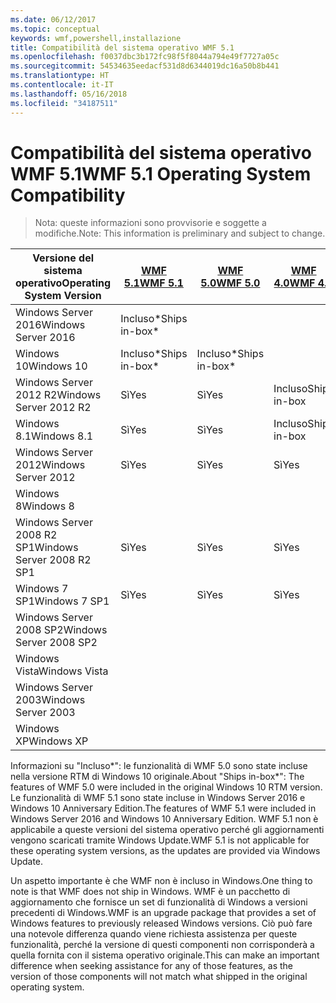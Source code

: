 ```yaml
---
ms.date: 06/12/2017
ms.topic: conceptual
keywords: wmf,powershell,installazione
title: Compatibilità del sistema operativo WMF 5.1
ms.openlocfilehash: f0037dbc3b172fc98f5f8044a794e49f7727a05c
ms.sourcegitcommit: 54534635eedacf531d8d6344019dc16a50b8b441
ms.translationtype: HT
ms.contentlocale: it-IT
ms.lasthandoff: 05/16/2018
ms.locfileid: "34187511"
---
```

# <a name="wmf-51-operating-system-compatibility"></a><span data-ttu-id="26e16-103">Compatibilità del sistema operativo WMF 5.1</span><span class="sxs-lookup"><span data-stu-id="26e16-103">WMF 5.1 Operating System Compatibility</span></span> #

> <span data-ttu-id="26e16-104">Nota: queste informazioni sono provvisorie e soggette a modifiche.</span><span class="sxs-lookup"><span data-stu-id="26e16-104">Note: This information is preliminary and subject to change.</span></span>

| <span data-ttu-id="26e16-105">Versione del sistema operativo</span><span class="sxs-lookup"><span data-stu-id="26e16-105">Operating System Version</span></span> | [<span data-ttu-id="26e16-106">WMF 5.1</span><span class="sxs-lookup"><span data-stu-id="26e16-106">WMF 5.1</span></span>](https://aka.ms/wmf51download) | [<span data-ttu-id="26e16-107">WMF 5.0</span><span class="sxs-lookup"><span data-stu-id="26e16-107">WMF 5.0</span></span>](https://aka.ms/wmf5download) | [<span data-ttu-id="26e16-108">WMF 4.0</span><span class="sxs-lookup"><span data-stu-id="26e16-108">WMF 4.0</span></span>](https://aka.ms/wmf4download) |  [<span data-ttu-id="26e16-109">WMF 3.0</span><span class="sxs-lookup"><span data-stu-id="26e16-109">WMF 3.0</span></span>](https://aka.ms/wmf3download) | [<span data-ttu-id="26e16-110">WMF 2.0</span><span class="sxs-lookup"><span data-stu-id="26e16-110">WMF 2.0</span></span>](https://aka.ms/wmf2download) |
| ------------------------ | ----------- | ----------- | ----------- | ------------ |  ------------- |
| <span data-ttu-id="26e16-111">Windows Server 2016</span><span class="sxs-lookup"><span data-stu-id="26e16-111">Windows Server 2016</span></span> | <span data-ttu-id="26e16-112">Incluso\*</span><span class="sxs-lookup"><span data-stu-id="26e16-112">Ships in-box\*</span></span> |  |  |  |  |
| <span data-ttu-id="26e16-113">Windows 10</span><span class="sxs-lookup"><span data-stu-id="26e16-113">Windows 10</span></span> | <span data-ttu-id="26e16-114">Incluso\*</span><span class="sxs-lookup"><span data-stu-id="26e16-114">Ships in-box\*</span></span> | <span data-ttu-id="26e16-115">Incluso\*</span><span class="sxs-lookup"><span data-stu-id="26e16-115">Ships in-box\*</span></span>  | | | |
| <span data-ttu-id="26e16-116">Windows Server 2012 R2</span><span class="sxs-lookup"><span data-stu-id="26e16-116">Windows Server 2012 R2</span></span>| <span data-ttu-id="26e16-117">Sì</span><span class="sxs-lookup"><span data-stu-id="26e16-117">Yes</span></span> | <span data-ttu-id="26e16-118">Sì</span><span class="sxs-lookup"><span data-stu-id="26e16-118">Yes</span></span> | <span data-ttu-id="26e16-119">Incluso</span><span class="sxs-lookup"><span data-stu-id="26e16-119">Ships in-box</span></span> |  |  |
| <span data-ttu-id="26e16-120">Windows 8.1</span><span class="sxs-lookup"><span data-stu-id="26e16-120">Windows 8.1</span></span> | <span data-ttu-id="26e16-121">Sì</span><span class="sxs-lookup"><span data-stu-id="26e16-121">Yes</span></span> | <span data-ttu-id="26e16-122">Sì</span><span class="sxs-lookup"><span data-stu-id="26e16-122">Yes</span></span> |  <span data-ttu-id="26e16-123">Incluso</span><span class="sxs-lookup"><span data-stu-id="26e16-123">Ships in-box</span></span> |  |  |
| <span data-ttu-id="26e16-124">Windows Server 2012</span><span class="sxs-lookup"><span data-stu-id="26e16-124">Windows Server 2012</span></span> | <span data-ttu-id="26e16-125">Sì</span><span class="sxs-lookup"><span data-stu-id="26e16-125">Yes</span></span> | <span data-ttu-id="26e16-126">Sì</span><span class="sxs-lookup"><span data-stu-id="26e16-126">Yes</span></span> | <span data-ttu-id="26e16-127">Sì</span><span class="sxs-lookup"><span data-stu-id="26e16-127">Yes</span></span> |  <span data-ttu-id="26e16-128">Incluso</span><span class="sxs-lookup"><span data-stu-id="26e16-128">Ships in-box</span></span> | |
| <span data-ttu-id="26e16-129">Windows 8</span><span class="sxs-lookup"><span data-stu-id="26e16-129">Windows 8</span></span> |  |  |  | <span data-ttu-id="26e16-130">Incluso</span><span class="sxs-lookup"><span data-stu-id="26e16-130">Ships in-box</span></span> | |
| <span data-ttu-id="26e16-131">Windows Server 2008 R2 SP1</span><span class="sxs-lookup"><span data-stu-id="26e16-131">Windows Server 2008 R2 SP1</span></span> | <span data-ttu-id="26e16-132">Sì</span><span class="sxs-lookup"><span data-stu-id="26e16-132">Yes</span></span> | <span data-ttu-id="26e16-133">Sì</span><span class="sxs-lookup"><span data-stu-id="26e16-133">Yes</span></span> | <span data-ttu-id="26e16-134">Sì</span><span class="sxs-lookup"><span data-stu-id="26e16-134">Yes</span></span> |  <span data-ttu-id="26e16-135">Sì</span><span class="sxs-lookup"><span data-stu-id="26e16-135">Yes</span></span>| <span data-ttu-id="26e16-136">Incluso</span><span class="sxs-lookup"><span data-stu-id="26e16-136">Ships in-box</span></span> |
| <span data-ttu-id="26e16-137">Windows 7 SP1</span><span class="sxs-lookup"><span data-stu-id="26e16-137">Windows 7 SP1</span></span>  | <span data-ttu-id="26e16-138">Sì</span><span class="sxs-lookup"><span data-stu-id="26e16-138">Yes</span></span> | <span data-ttu-id="26e16-139">Sì</span><span class="sxs-lookup"><span data-stu-id="26e16-139">Yes</span></span> | <span data-ttu-id="26e16-140">Sì</span><span class="sxs-lookup"><span data-stu-id="26e16-140">Yes</span></span> | <span data-ttu-id="26e16-141">Sì</span><span class="sxs-lookup"><span data-stu-id="26e16-141">Yes</span></span> | <span data-ttu-id="26e16-142">Incluso</span><span class="sxs-lookup"><span data-stu-id="26e16-142">Ships in-box</span></span> |
| <span data-ttu-id="26e16-143">Windows Server 2008 SP2</span><span class="sxs-lookup"><span data-stu-id="26e16-143">Windows Server 2008 SP2</span></span> | | | | <span data-ttu-id="26e16-144">Sì</span><span class="sxs-lookup"><span data-stu-id="26e16-144">Yes</span></span> | <span data-ttu-id="26e16-145">Sì</span><span class="sxs-lookup"><span data-stu-id="26e16-145">Yes</span></span> |
| <span data-ttu-id="26e16-146">Windows Vista</span><span class="sxs-lookup"><span data-stu-id="26e16-146">Windows Vista</span></span> | | | | | <span data-ttu-id="26e16-147">Sì</span><span class="sxs-lookup"><span data-stu-id="26e16-147">Yes</span></span> |
| <span data-ttu-id="26e16-148">Windows Server 2003</span><span class="sxs-lookup"><span data-stu-id="26e16-148">Windows Server 2003</span></span>| | | |  | <span data-ttu-id="26e16-149">Sì</span><span class="sxs-lookup"><span data-stu-id="26e16-149">Yes</span></span> |
| <span data-ttu-id="26e16-150">Windows XP</span><span class="sxs-lookup"><span data-stu-id="26e16-150">Windows XP</span></span> | | | |  | <span data-ttu-id="26e16-151">Sì</span><span class="sxs-lookup"><span data-stu-id="26e16-151">Yes</span></span> |


<span data-ttu-id="26e16-152">Informazioni su "Incluso\*": le funzionalità di WMF 5.0 sono state incluse nella versione RTM di Windows 10 originale.</span><span class="sxs-lookup"><span data-stu-id="26e16-152">About "Ships in-box\*": The features of WMF 5.0 were included in the original Windows 10 RTM version.</span></span>
<span data-ttu-id="26e16-153">Le funzionalità di WMF 5.1 sono state incluse in Windows Server 2016 e Windows 10 Anniversary Edition.</span><span class="sxs-lookup"><span data-stu-id="26e16-153">The features of WMF 5.1 were included in Windows Server 2016 and Windows 10 Anniversary Edition.</span></span>
<span data-ttu-id="26e16-154">WMF 5.1 non è applicabile a queste versioni del sistema operativo perché gli aggiornamenti vengono scaricati tramite Windows Update.</span><span class="sxs-lookup"><span data-stu-id="26e16-154">WMF 5.1 is not applicable for these operating system versions, as the updates are provided via Windows Update.</span></span>


<span data-ttu-id="26e16-155">Un aspetto importante è che WMF non è incluso in Windows.</span><span class="sxs-lookup"><span data-stu-id="26e16-155">One thing to note is that WMF does not ship in Windows.</span></span>
<span data-ttu-id="26e16-156">WMF è un pacchetto di aggiornamento che fornisce un set di funzionalità di Windows a versioni precedenti di Windows.</span><span class="sxs-lookup"><span data-stu-id="26e16-156">WMF is an upgrade package that provides a set of Windows features to previously released Windows versions.</span></span>
<span data-ttu-id="26e16-157">Ciò può fare una notevole differenza quando viene richiesta assistenza per queste funzionalità, perché la versione di questi componenti non corrisponderà a quella fornita con il sistema operativo originale.</span><span class="sxs-lookup"><span data-stu-id="26e16-157">This can make an important difference when seeking assistance for any of those features, as the version of those components will not match what shipped in the original operating system.</span></span>
